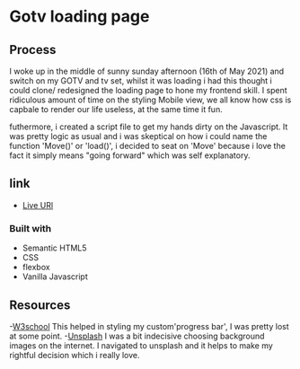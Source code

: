 # Gotv loading page

## Process

I woke up in the middle of sunny sunday afternoon (16th of May 2021) and switch on my GOTV and tv set, whilst it was loading i had this thought i could clone/ redesigned the loading page to hone my frontend skill. I spent ridiculous amount of time on the styling Mobile view, we all know how css is capbale to render our life useless, at the same time it fun.

futhermore, i created a script file to get my hands dirty on the Javascript. It was pretty logic as usual and i was skeptical on how i could name the function 'Move()' or 'load()', i decided to seat on 'Move' because i love the fact it simply means "going forward" which was self explanatory.

## link

- [Live URl](https://brymmobaggins.github.io/gotv-loading-page/)

### Built with
  
- Semantic HTML5
- CSS
- flexbox
- Vanilla Javascript
  
## Resources

-[W3school](https://www.w3school.com) This helped in styling my custom'progress bar', I was pretty lost at some point.
-[Unsplash](https://www.unsplash.com) I was a bit indecisive choosing background images on the internet. I navigated to unsplash and it helps to make my rightful decision which i really love.
